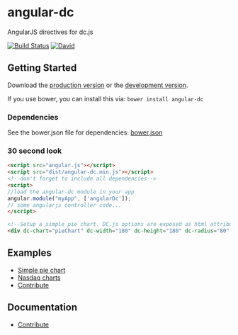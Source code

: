 # angular-dc

AngularJS directives for dc.js

[![Build Status](https://travis-ci.org/TomNeyland/angular-dc.svg)](https://travis-ci.org/TomNeyland/angular-dc)
[![David](https://david-dm.org/TomNeyland/neweden.im-frontend.svg)](https://david-dm.org/TomNeyland/angular-dc.svg)

## Getting Started

Download the [production version][min] or the [development version][max].

[min]: https://raw.github.com/TomNeyland/angular-dc/master/dist/angular-dc.min.js
[max]: https://raw.github.com/TomNeyland/angular-dc/master/dist/angular-dc.js

If you use bower, you can install this via: `bower install angular-dc`

### Dependencies
See the bower.json file for dependencies: [bower.json][bower.json]

[bower.json]: https://github.com/TomNeyland/angular-dc/blob/master/bower.json

### 30 second look

```html
<script src="angular.js"></script>
<script src="dist/angular-dc.min.js"></script>
<!--don't forget to include all dependencies-->
<script>
//load the angular-dc module in your app
angular.module("myApp", ['angularDc']);
// some angularjs controller code...
</script>

<!--Setup a simple pie chart. DC.js options are exposed as html attributes-->
<div dc-chart="pieChart" dc-width="180" dc-height="180" dc-radius="80" dc-dimension="gainOrLoss" dc-group="gainOrLossGroup" class="dc-chart"></div>
```

## Examples
- [Simple pie chart][pie]
- [Nasdaq charts][nasqad]
- [Contribute][help-examples]

[pie]: https://tomneyland.github.io/angular-dc/example/stocks/pie.html
[nasqad]: https://tomneyland.github.io/angular-dc/example/stocks/nasdaq.html
[help-examples]: https://github.com/TomNeyland/angular-dc/issues/2


## Documentation
- [Contribute][help-docs]

[help-docs]: https://github.com/TomNeyland/angular-dc/issues/1

